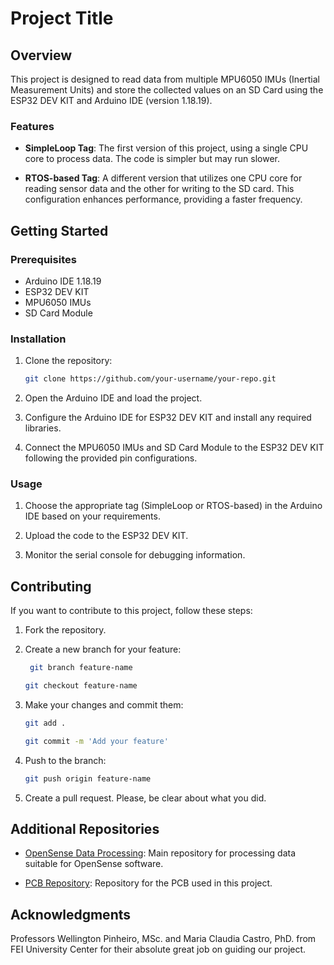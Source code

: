 # Project Title

## Overview

This project is designed to read data from multiple MPU6050 IMUs (Inertial Measurement Units) and store the collected values on an SD Card using the ESP32 DEV KIT and Arduino IDE (version 1.18.19).

### Features

- **SimpleLoop Tag**: The first version of this project, using a single CPU core to process data. The code is simpler but may run slower.

- **RTOS-based Tag**: A different version that utilizes one CPU core for reading sensor data and the other for writing to the SD card. This configuration enhances performance, providing a faster frequency.

## Getting Started

### Prerequisites

- Arduino IDE 1.18.19
- ESP32 DEV KIT
- MPU6050 IMUs
- SD Card Module

### Installation

1. Clone the repository:

   ```bash
   git clone https://github.com/your-username/your-repo.git

2. Open the Arduino IDE and load the project.

3. Configure the Arduino IDE for ESP32 DEV KIT and install any required libraries.

4. Connect the MPU6050 IMUs and SD Card Module to the ESP32 DEV KIT following the provided pin configurations.

### Usage

1. Choose the appropriate tag (SimpleLoop or RTOS-based) in the Arduino IDE based on your requirements.

2. Upload the code to the ESP32 DEV KIT.

3. Monitor the serial console for debugging information.

## Contributing

If you want to contribute to this project, follow these steps:

1. Fork the repository.

2. Create a new branch for your feature:
   
   ```bash
    git branch feature-name
   ```
    ```bash
    git checkout feature-name

4. Make your changes and commit them:
   ```bash
   git add .
   ```
    ```bash
    git commit -m 'Add your feature'

6. Push to the branch:

    ```bash
    git push origin feature-name

7. Create a pull request. Please, be clear about what you did.

## Additional Repositories

* [OpenSense Data Processing](https://github.com/Xuxxus/CodigoKalman): Main repository for processing data suitable for OpenSense software.

* [PCB Repository](https://github.com/Xuxxus/ConnectionBoard): Repository for the PCB used in this project.

## Acknowledgments

Professors Wellington Pinheiro, MSc. and Maria Claudia Castro, PhD. from FEI University Center for their absolute great job on guiding our project. 
